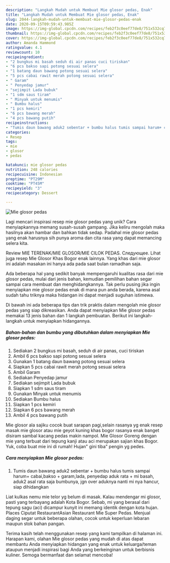 ```yaml
---
description: "Langkah Mudah untuk Membuat Mie glosor pedas, Enak"
title: "Langkah Mudah untuk Membuat Mie glosor pedas, Enak"
slug: 2044-langkah-mudah-untuk-membuat-mie-glosor-pedas-enak
date: 2020-09-15T09:59:43.985Z
image: https://img-global.cpcdn.com/recipes/feb2f3c0eef77de8/751x532cq70/mie-glosor-pedas-foto-resep-utama.jpg
thumbnail: https://img-global.cpcdn.com/recipes/feb2f3c0eef77de8/751x532cq70/mie-glosor-pedas-foto-resep-utama.jpg
cover: https://img-global.cpcdn.com/recipes/feb2f3c0eef77de8/751x532cq70/mie-glosor-pedas-foto-resep-utama.jpg
author: Amanda Hammond
ratingvalue: 4.1
reviewcount: 10
recipeingredient:
- "2 bungkus mi basah seduh di air panas cuci tiriskan"
- "6 pcs bakso sapi potong sesuai selera"
- "1 batang daun bawang potong sesuai selera"
- "5 pcs cabai rawit merah potong sesuai selera"
- " Garam"
- " Penyedap jamur"
- "sejimpit Lada bubuk"
- "1 sdm saus tiram"
- " Minyak untuk menumis"
- " Bumbu halus"
- "1 pcs kemiri"
- "6 pcs bawang merah"
- "4 pcs bawang putih"
recipeinstructions:
- "Tumis daun bawang aduk2 sebentar + bumbu halus tumis sampai harum+ cabai,bakso + garam,lada, penyedap aduk rata + mi basah, aduk2 asal rata saja bumbunya, jgn over aduknya nanti mi nya hancur, siap dihidangkan"
categories:
- Resep
tags:
- mie
- glosor
- pedas

katakunci: mie glosor pedas 
nutrition: 248 calories
recipecuisine: Indonesian
preptime: "PT29M"
cooktime: "PT45M"
recipeyield: "3"
recipecategory: Dessert

---
```



![Mie glosor pedas](https://img-global.cpcdn.com/recipes/feb2f3c0eef77de8/751x532cq70/mie-glosor-pedas-foto-resep-utama.jpg)

Lagi mencari inspirasi resep mie glosor pedas yang unik? Cara menyiapkannya memang susah-susah gampang. Jika keliru mengolah maka hasilnya akan hambar dan bahkan tidak sedap. Padahal mie glosor pedas yang enak harusnya sih punya aroma dan cita rasa yang dapat memancing selera kita.

Review MIE TERENAK/MIE GLOSOR/MIE CILOK PEDAS. Следующее. Lihat juga resep Mie Glosor Khas Bogor enak lainnya. Yang khas dari mie glosor ini adalah masakan ini hanya ada pada saat bulan ramadhan saja.

Ada beberapa hal yang sedikit banyak mempengaruhi kualitas rasa dari mie glosor pedas, mulai dari jenis bahan, kemudian pemilihan bahan segar sampai cara membuat dan menghidangkannya. Tak perlu pusing jika ingin menyiapkan mie glosor pedas enak di mana pun anda berada, karena asal sudah tahu triknya maka hidangan ini dapat menjadi suguhan istimewa.


Di bawah ini ada beberapa tips dan trik praktis dalam mengolah mie glosor pedas yang siap dikreasikan. Anda dapat menyiapkan Mie glosor pedas memakai 13 jenis bahan dan 1 langkah pembuatan. Berikut ini langkah-langkah untuk menyiapkan hidangannya.

<!--inarticleads1-->

##### Bahan-bahan dan bumbu yang dibutuhkan dalam menyiapkan Mie glosor pedas:

1. Sediakan 2 bungkus mi basah, seduh di air panas, cuci tiriskan
1. Ambil 6 pcs bakso sapi potong sesuai selera
1. Gunakan 1 batang daun bawang potong sesuai selera
1. Siapkan 5 pcs cabai rawit merah potong sesuai selera
1. Ambil  Garam
1. Sediakan  Penyedap jamur
1. Sediakan sejimpit Lada bubuk
1. Siapkan 1 sdm saus tiram
1. Gunakan  Minyak untuk menumis
1. Sediakan  Bumbu halus
1. Siapkan 1 pcs kemiri
1. Siapkan 6 pcs bawang merah
1. Ambil 4 pcs bawang putih


Mie glosor ala sajiku cocok buat sarapan pagi,selain rasanya yg enak resep masak mie glosor atau mie geyot kuning khas bogor rasanya enak banget disiram sambal kacang pedas makin nampol. Mie Glosor Goreng dengan mie yang terbuat dari tepung kanji atau aci merupakan sajian khas Bogor. Yuk, coba buat mie ini di rumah! Hujan&#34; gini tiba&#34; pengin yg pedes. 

<!--inarticleads2-->

##### Cara menyiapkan Mie glosor pedas:

1. Tumis daun bawang aduk2 sebentar + bumbu halus tumis sampai harum+ cabai,bakso + garam,lada, penyedap aduk rata + mi basah, aduk2 asal rata saja bumbunya, jgn over aduknya nanti mi nya hancur, siap dihidangkan


Liat kulkas nemu mie telor yg belum di masak. Kalau mendengar mi glosor, pasti yang terbayang adalah Kota Bogor. Sebab, mi yang berasal dari tepung sagu (aci) dicampur kunyit ini memang identik dengan kota hujan. Places Ciputat RestaurantAsian Restaurant Mie Super Pedas. Menjual daging segar untuk beberapa olahan, cocok untuk keperluan lebaran maupun stok bahan pangan. 

Terima kasih telah menggunakan resep yang kami tampilkan di halaman ini. Harapan kami, olahan Mie glosor pedas yang mudah di atas dapat membantu Anda menyiapkan hidangan yang enak untuk keluarga/teman ataupun menjadi inspirasi bagi Anda yang berkeinginan untuk berbisnis kuliner. Semoga bermanfaat dan selamat mencoba!
